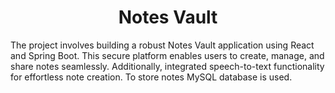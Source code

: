 <h1 align='center'> Notes Vault </h1>
The project involves building a robust Notes Vault application using React and Spring Boot. This secure platform enables users to create, manage, and share notes seamlessly. Additionally, integrated speech-to-text functionality for effortless note creation. To store notes MySQL database is used. 

